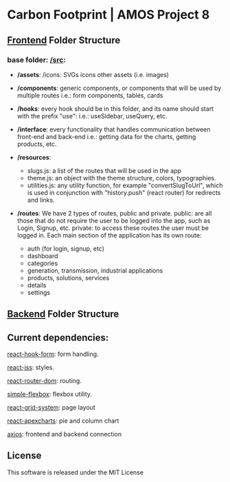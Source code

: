 # Carbon Footprint | AMOS Project 8

## [Frontend](/frontend) Folder Structure

### base folder: [/src](/frontend/src):

-   **/assets**:
    /icons: SVGs icons
    other assets (i.e. images)

-   **/components**:
    generic components, or components that will be used by multiple routes
    i.e.: form components, tables, cards

-   **/hooks**:
    every hook should be in this folder, and its name should start with the prefix "use":
    i.e.: useSidebar, useQuery, etc.

-   **/interface**:
    every functionality that handles communication between front-end and back-end
    i.e.: getting data for the charts, getting products, etc.

-   **/resources**:
    -   slugs.js: a list of the routes that will be used in the app
    -   theme.js: an object with the theme structure, colors, typographies.
    -   utilities.js: any utility function, for example "convertSlugToUrl", which is used in conjunction with "history.push" (react router) for redirects and links.

-   **/routes**:
    We have 2 types of routes, public and private.
    public: are all those that do not require the user to be logged into the app, such as Login, Signup, etc.
    private: to access these routes the user must be logged in.
    Each main section of the application has its own route:
    -   auth (for login, signup, etc)
    -   dashboard
    -   categories
    -   generation, transmission, industrial applications
    -   products, solutions, services
    -   details
    -   settings

## [Backend](/backend) Folder Structure


## Current dependencies:

[react-hook-form](https://www.npmjs.com/package/react-hook-form): form handling.

[react-jss](https://www.npmjs.com/package/react-jss): styles.

[react-router-dom](https://www.npmjs.com/package/react-router-dom): routing.

[simple-flexbox](https://www.npmjs.com/package/simple-flexbox): flexbox utility.

[react-grid-system](https://www.npmjs.com/package/react-grid-system): page layout

[react-apexcharts](https://www.npmjs.com/package/react-apexcharts): pie and column chart

[axios](https://www.npmjs.com/package/axios): frontend and backend connection


## License

This software is released under the MIT License
